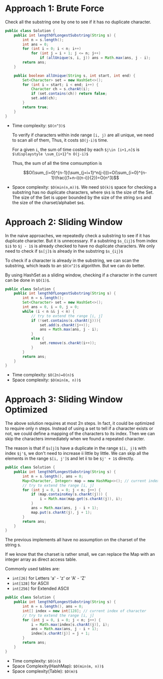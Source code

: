 # Approach 1: Brute Force

Check all the substring one by one to see if it has no duplicate character.

```java
public class Solution {
    public int lengthOfLongestSubstring(String s) {
        int n = s.length();
        int ans = 0;
        for (int i = 0; i < n; i++)
            for (int j = i + 1; j <= n; j++)
                if (allUnique(s, i, j)) ans = Math.max(ans, j - i);
        return ans;
    }

    public boolean allUnique(String s, int start, int end) {
        Set<Character> set = new HashSet<>();
        for (int i = start; i < end; i++) {
            Character ch = s.charAt(i);
            if (set.contains(ch)) return false;
            set.add(ch);
        }
        return true;
    }
}
```

- Time complexity: `$O(n^3)$`

    To verify if characters within inde range `[i, j)` are all unique, we need to scan all of them, Thus, it costs `$O(j-i)$` time.

    For a given `i`, the sum of time costed by each `$j\in [i+1,n]$` is `$\displaystyle \sum_{i+1}^n O(j-i)$`

    Thus, the sum of all the time comsumption is 

    ```math
    O(\sum_{i=0}^{n-1}(\sum_{j=i+1}^n(j-i)))=O(\sum_{i=0}^{n-1}\frac{(1+n-i)(n-i)}{2})=O(n^3)
    ```

- Space complexity: `$O(min(n,m))$`. We need `$O(k)$` space for checking a substring has no duplicate characters, where `$k$` is the size of the Set. The size of the Set is upper bounded by the size of the string `$n$` and the size of the charset/alphabet `$m$`. 

# Approach 2: Sliding Window

In the naive approaches, we repeatedly check a substring to see if it has duplicate character. But it is unnecessary. If a substring `$s_{ij}$` from index `$i$` to `$j - 1$` is already checked to have no duplicate characters. We only need to check if `$s[j]$` is already in the substring `$s_{ij}$`

To check if a character is already in the substring, we can scan the substring, which leads to an `$O(n^2)$` algorithm. But we can do better.

By using HashSet as a sliding window, checking if a character in the current can be done in `$O(1)$`.

```java
public class Solution {
    public int lengthOfLongestSubstring(String s) {
        int n = s.length();
        Set<Character> set = new HashSet<>();
        int ans = 0, i = 0, j = 0;
        while (i < n && j < n) {
            // try to extend the range [i, j]
            if (!set.contains(s.charAt(j))){
                set.add(s.charAt(j++));
                ans = Math.max(ans, j - i);
            }
            else {
                set.remove(s.charAt(i++));
            }
        }
        return ans;
    }
}
```

- Time complexity: `$O(2n)=O(n)$`
- Space complexity: `$O(min(m, n))$`

# Approach 3: Sliding Window Optimized

The above solution requires at most 2n steps. In fact, it could be optimized to require only n steps. Instead of using a set to tell if a character exists or not, we could define a mapping of the characters to its index. Then we can skip the characters immediately when we found a repeated character.

The reason is that if `$s[j]$` have a duplicate in the range `$[i, j)$` with index `$j'$`, we don't need to increase ii little by little. We can skip all the elements in the range `$[i, j']$` and let ii to be `$j' + 1$` directly.

```java
public class Solution {
    public int lengthOfLongestSubstring(String s) {
        int n = s.length(), ans = 0;
        Map<Character, Integer> map = new HashMap<>(); // current index of character
        // try to extend the range [i, j]
        for (int j = 0, i = 0; j < n; j++) {
            if (map.containsKey(s.charAt(j))) {
                i = Math.max(map.get(s.charAt(j)), i);
            }
            ans = Math.max(ans, j - i + 1);
            map.put(s.charAt(j), j + 1);
        }
        return ans;
    }
}
```

The previous implements all have no assumption on the charset of the string s.

If we know that the charset is rather small, we can replace the Map with an integer array as direct access table.

Commonly used tables are:
- `int[26]` for Letters 'a' - 'z' or 'A' - 'Z'
- `int[128]` for ASCII
- `int[256]` for Extended ASCII

```java
public class Solution {
    public int lengthOfLongestSubstring(String s) {
        int n = s.length(), ans = 0;
        int[] index = new int[128]; // current index of character
        // try to extend the range [i, j]
        for (int j = 0, i = 0; j < n; j++) {
            i = Math.max(index[s.charAt(j)], i);
            ans = Math.max(ans, j - i + 1);
            index[s.charAt(j)] = j + 1;
        }
        return ans;
    }
}
```

- Time complexity: `$O(n)$`
- Space Complexity(HashMap): `$O(min(m, n))$`
- Space complexity(Table): `$O(m)$`

